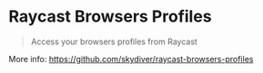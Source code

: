 # Raycast Browsers Profiles
> Access your browsers profiles from Raycast

More info: https://github.com/skydiver/raycast-browsers-profiles
